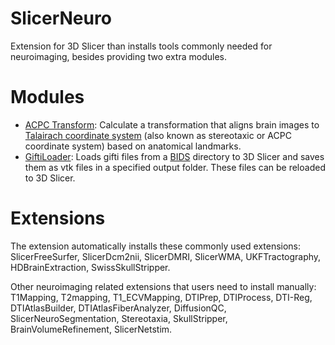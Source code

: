 # SlicerNeuro

Extension for 3D Slicer than installs tools commonly needed for neuroimaging, besides providing two extra modules.

# Modules

- [ACPC Transform](Docs/ACPCTransform/acpctransform.md): Calculate a transformation that aligns brain images to [Talairach coordinate system](https://en.wikipedia.org/wiki/Talairach_coordinates) (also known as stereotaxic or ACPC coordinate system) based on anatomical landmarks.
- [GiftiLoader](Docs/GiftiLoader/giftiloader.md): Loads gifti files from a [BIDS](https://bids.neuroimaging.io/) directory to 3D Slicer and saves them as vtk files in a specified output folder. These files can be reloaded to 3D Slicer.

# Extensions

The extension automatically installs these commonly used extensions: SlicerFreeSurfer, SlicerDcm2nii, SlicerDMRI, SlicerWMA, UKFTractography, HDBrainExtraction, SwissSkullStripper.

Other neuroimaging related extensions that users need to install manually: T1Mapping, T2mapping, T1_ECVMapping, DTIPrep, DTIProcess, DTI-Reg, DTIAtlasBuilder, DTIAtlasFiberAnalyzer, DiffusionQC, SlicerNeuroSegmentation, Stereotaxia, SkullStripper, BrainVolumeRefinement, SlicerNetstim.
